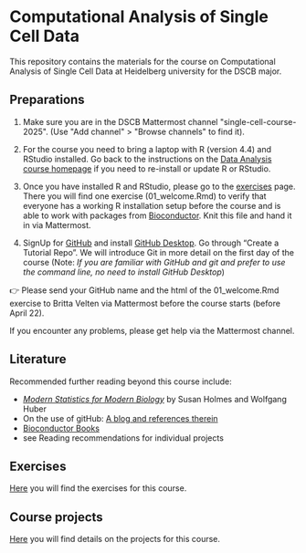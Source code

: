 # Computational Analysis of Single Cell Data
This repository contains the materials for the course on Computational Analysis of Single Cell Data at Heidelberg university for the DSCB major.

## Preparations
1. Make sure you are in the DSCB Mattermost channel "single-cell-course-2025". (Use "Add channel" > "Browse channels" to find it).

2. For the course you need to bring a laptop with R (version 4.4) and RStudio installed. Go back to the instructions on the [Data Analysis course homepage](https://github.com/velten-group/data-analysis-course) if you need to re-install or update R or RStudio.

3. Once you have installed R and RStudio, please go to the [exercises](exercises/) page. There you will find one exercise (01_welcome.Rmd) to verify that everyone has a working R installation setup before the course and is able to work with packages from [Bioconductor](https://www.bioconductor.org/). Knit this file and hand it in via Mattermost.

4. SignUp for [GitHub](https://github.com/) and install [GitHub Desktop](https://desktop.github.com/). Go through “Create a Tutorial Repo”. We will introduce Git in more detail on the first day of the course (Note: *If you are familiar with GitHub and git and prefer to use the command line, no need to install GitHub Desktop*) 

:point_right: Please send your GitHub name and the html of the 01_welcome.Rmd exercise to Britta Velten via Mattermost before the course starts (before April 22).


If you encounter any problems, please get help via the Mattermost channel.


## Literature
Recommended further reading beyond this course include:
- [*Modern Statistics for Modern Biology*](https://www.huber.embl.de/msmb/) by Susan Holmes and Wolfgang Huber
- On the use of gitHub: [A blog and references therein](https://github.com/mikecroucher/Git_Academic_Benefits/blob/master/Readme.md)
- [Bioconductor Books](https://www.bioconductor.org/help/bioconductor-books/)
- see Reading recommendations for individual projects

## Exercises
[Here](exercises/) you will find the exercises for this course.

## Course projects
[Here](https://github.com/DSCB2025) you will find details on the projects for this course.
